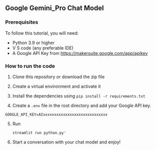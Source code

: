 ## Google Gemini_Pro Chat Model

### Prerequisites

To follow this tutorial, you will need: 

- Python 3.9 or higher
- V S code (any preferable IDE)
- A Google API Key from https://makersuite.google.com/app/apikey



### How to run the code

1. Clone this repository or download the zip file
2. Create a virtual environment and activate it
3. Install the dependencies using `pip install -r requirements.txt`
    
4. Create a `.env` file in the root directory and add your Google API key.

```
GOOGLE_API_KEY=AIxxxxxxxxxxxxxxxxxxxxxxxxxxxxx

```

5. Run
   ```
   streamlit run python.py' 
   ```
8. Start a conversation with your chat model and enjoy!
